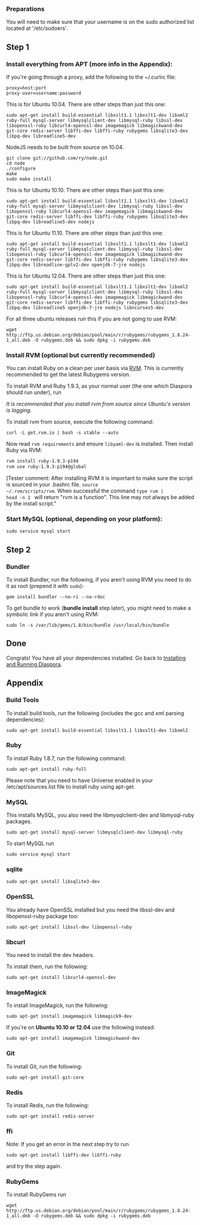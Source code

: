 ### Preparations
You will need to make sure that your username is on the sudo authorized list located at '/etc/sudoers'.

## Step 1

### Install everything from APT (more info in the Appendix):

If you're going through a proxy, add the following to the ~/.curlrc file:

    proxy=host:port
    proxy-user=username:password

This is for Ubuntu 10.04. There are other steps than just this one:

    sudo apt-get install build-essential libxslt1.1 libxslt1-dev libxml2 ruby-full mysql-server libmysqlclient-dev libmysql-ruby libssl-dev libopenssl-ruby libcurl4-openssl-dev imagemagick libmagickwand-dev git-core redis-server libffi-dev libffi-ruby rubygems libsqlite3-dev libpq-dev libreadline5-dev

NodeJS needs to be built from source on 10.04.

    git clone git://github.com/ry/node.git
    cd node
    ./configure
    make
    sudo make install

This is for Ubuntu 10.10. There are other steps than just this one:

    sudo apt-get install build-essential libxslt1.1 libxslt1-dev libxml2 ruby-full mysql-server libmysqlclient-dev libmysql-ruby libssl-dev libopenssl-ruby libcurl4-openssl-dev imagemagick libmagickwand-dev git-core redis-server libffi-dev libffi-ruby rubygems libsqlite3-dev libpq-dev libreadline5-dev nodejs

This is for Ubuntu 11.10. There are other steps than just this one:

    sudo apt-get install build-essential libxslt1.1 libxslt1-dev libxml2 ruby-full mysql-server libmysqlclient-dev libmysql-ruby libssl-dev libopenssl-ruby libcurl4-openssl-dev imagemagick libmagickwand-dev git-core redis-server libffi-dev libffi-ruby rubygems libsqlite3-dev libpq-dev libreadline-gplv2-dev openjdk-7-jre nodejs

This is for Ubuntu 12.04. There are other steps than just this one:

    sudo apt-get install build-essential libxslt1.1 libxslt1-dev libxml2 ruby-full mysql-server libmysqlclient-dev libmysql-ruby libssl-dev libopenssl-ruby libcurl4-openssl-dev imagemagick libmagickwand-dev git-core redis-server libffi-dev libffi-ruby rubygems libsqlite3-dev libpq-dev libreadline5 openjdk-7-jre nodejs libncurses5-dev

For all three ubuntu releases run this if you are not going to use RVM:

    wget http://ftp.us.debian.org/debian/pool/main/r/rubygems/rubygems_1.8.24-1_all.deb -O rubygems.deb && sudo dpkg -i rubygems.deb

### Install RVM (optional but currently recommended)

You can install Ruby on a clean per user basis via [RVM](https://rvm.io/). This is currently recommended to get the latest Rubygems version.

To install RVM and Ruby 1.9.3, as your normal user (the one which Diaspora should run under), run

_It is recommended that you install rvm from source since Ubuntu's version is lagging._

To install rvm from source, execute the following command:

    curl -L get.rvm.io | bash -s stable --auto

Now read `rvm requirements` and ensure `libyaml-dev` is installed. Then install Ruby via RVM:

```bash
rvm install ruby-1.9.3-p194
rvm use ruby-1.9.3-p194@global
```

[Tester comment: After installing RVM it is important to make sure the script is sourced in your .bashrc file. <code>source ~/.rvm/scripts/rvm</code>. When successful the command <code >type rvm | head -n 1 </code> will return "rvm is a function". This line may not always be added by the install script."

### Start MySQL (optional, depending on your platform):

    sudo service mysql start

## Step 2

### Bundler

To install Bundler, run the following, if you aren't using RVM you need to do it as root (prepend it with `sudo`):

    gem install bundler --no-ri --no-rdoc 

To get bundle to work (**bundle install** step later), you might need to make a symbolic link if you aren't using RVM:

    sudo ln -s /var/lib/gems/1.8/bin/bundle /usr/local/bin/bundle


## Done

Congrats! You have all your dependencies installed. Go back to [Installing and Running Diaspora](https://github.com/diaspora/diaspora/wiki/Notes-on-Installing-and-Running-Diaspora).




## Appendix


### Build Tools

To install build tools, run the following (includes the gcc and xml parsing dependencies):

    sudo apt-get install build-essential libxslt1.1 libxslt1-dev libxml2

### Ruby

To install Ruby 1.8.7, run the following command:

    sudo apt-get install ruby-full

Please note that you need to have Universe enabled in your
/etc/apt/sources.list file to install ruby using apt-get.

### MySQL

This installs MySQL, you also need the libmysqlclient-dev and libmysql-ruby packages.

    sudo apt-get install mysql-server libmysqlclient-dev libmysql-ruby

To start MySQL run

    sudo service mysql start

### sqlite

    sudo apt-get install libsqlite3-dev

### OpenSSL

You already have OpenSSL installed but you need the libssl-dev and libopenssl-ruby package too:

    sudo apt-get install libssl-dev libopenssl-ruby

### libcurl

You need to install the dev headers.

To install them, run the following:

    sudo apt-get install libcurl4-openssl-dev

### ImageMagick

To install ImageMagick, run the following:

    sudo apt-get install imagemagick libmagick9-dev

If you're on **Ubuntu 10.10 or 12.04** use the following instead:

    sudo apt-get install imagemagick libmagickwand-dev

### Git

To install Git, run the following:

    sudo apt-get install git-core

### Redis

To install Redis, run the following:

    sudo apt-get install redis-server

### ffi

Note: If you get an error in the next step try to run

    sudo apt-get install libffi-dev libffi-ruby

and try the step again.


### RubyGems

To install RubyGems run

    wget http://ftp.us.debian.org/debian/pool/main/r/rubygems/rubygems_1.8.24-1_all.deb -O rubygems.deb && sudo dpkg -i rubygems.deb